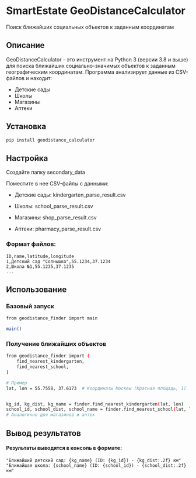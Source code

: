 # SmartEstate GeoDistanceCalculator
Поиск ближайших социальных объектов к заданным координатам
## Описание
GeoDistanceCalculator - это инструмент на Python 3 (версии 3.8 и выше) для поиска ближайших социально-значимых объектов к заданным географическим координатам. Программа анализирует данные из CSV-файлов и находит:

- Детские сады
- Школы
- Магазины
- Аптеки

## Установка
```bash
pip install geodistance_calculator
```
## Настройка
Создайте папку secondary_data

Поместите в нее CSV-файлы с данными:

- Детские сады: kindergarten_parse_result.csv

- Школы: school_parse_result.csv

- Магазины: shop_parse_result.csv

- Аптеки: pharmacy_parse_result.csv


### Формат файлов:

```
ID,name,latitude,longitude
1,Детский сад "Солнышко",55.1234,37.1234
2,Школа №1,55.1235,37.1235
...
```
## Использование
### Базовый запуск
```bash
from geodistance_finder import main

main()
```
### Получение ближайших объектов

```bash
from geodistance_finder import (
    find_nearest_kindergarten,
    find_nearest_school,
)

# Пример
lat, lon = 55.7558, 37.6173  # Координаты Москвы (Красная площадь, 1)


kg_id, kg_dist, kg_name = finder.find_nearest_kindergarten(lat, lon)
school_id, school_dist, school_name = finder.find_nearest_school(lat, lon)
# Аналогично для магазинов и аптек
```
## Вывод результатов

#### Результаты выводятся в консоль в формате:
```
"Ближайший детский сад: {kg_name} (ID: {kg_id}) - {kg_dist:.2f} км"
"Ближайшая школа: {school_name} (ID: {school_id}) - {school_dist:.2f} км"
```